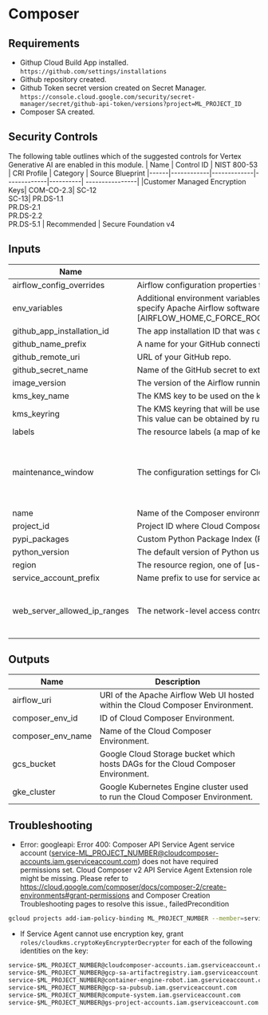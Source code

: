# Composer

## Requirements

- Githup Cloud Build App installed. `https://github.com/settings/installations`
- Github repository created.
- Github Token secret version created on Secret Manager. `https://console.cloud.google.com/security/secret-manager/secret/github-api-token/versions?project=ML_PROJECT_ID`
- Composer SA created.

## Security Controls

The following table outlines which of the suggested controls for Vertex Generative AI are enabled in this module.
| Name | Control ID | NIST 800-53 | CRI Profile | Category | Source Blueprint
|------|------------|-------------|-------------|----------| ----------------|
|Customer Managed Encryption Keys| COM-CO-2.3| SC-12 <br />SC-13| PR.DS-1.1 <br /> PR.DS-2.1 <br /> PR.DS-2.2 <br /> PR.DS-5.1 | Recommended | Secure Foundation v4

<!-- BEGINNING OF PRE-COMMIT-TERRAFORM DOCS HOOK -->
## Inputs

| Name | Description | Type | Default | Required |
|------|-------------|------|---------|:--------:|
| airflow\_config\_overrides | Airflow configuration properties to override. Property keys contain the section and property names, separated by a hyphen, for example "core-dags\_are\_paused\_at\_creation". | `map(string)` | `{}` | no |
| env\_variables | Additional environment variables to provide to the Apache Airflow scheduler, worker, and webserver processes. Environment variable names must match the regular expression [a-zA-Z\_][a-zA-Z0-9\_]*. They cannot specify Apache Airflow software configuration overrides (they cannot match the regular expression AIRFLOW\_\_[A-Z0-9\_]+\_\_[A-Z0-9\_]+), and they cannot match any of the following reserved names: [AIRFLOW\_HOME,C\_FORCE\_ROOT,CONTAINER\_NAME,DAGS\_FOLDER,GCP\_PROJECT,GCS\_BUCKET,GKE\_CLUSTER\_NAME,SQL\_DATABASE,SQL\_INSTANCE,SQL\_PASSWORD,SQL\_PROJECT,SQL\_REGION,SQL\_USER]. | `map(any)` | `{}` | no |
| github\_app\_installation\_id | The app installation ID that was created when installing Google Cloud Build in GitHub: https://github.com/apps/google-cloud-build. | `number` | n/a | yes |
| github\_name\_prefix | A name for your GitHub connection to Cloud Build. | `string` | `"github-modules"` | no |
| github\_remote\_uri | URL of your GitHub repo. | `string` | n/a | yes |
| github\_secret\_name | Name of the GitHub secret to extract GitHub token info. | `string` | `"github-api-token"` | no |
| image\_version | The version of the Airflow running in the Cloud Composer environment. | `string` | `"composer-2.5.2-airflow-2.6.3"` | no |
| kms\_key\_name | The KMS key to be used on the keyring, if not specified will use the default key created in 4-projects step" | `string` | `""` | no |
| kms\_keyring | The KMS keyring that will be used when selecting the KMS key, preferably this should be on the same region as the other resources and the same environment.<br>This value can be obtained by running "gcloud kms keyrings list --project=KMS\_PROJECT\_ID --location=REGION." | `string` | n/a | yes |
| labels | The resource labels (a map of key/value pairs) to be applied to the Cloud Composer. | `map(string)` | `{}` | no |
| maintenance\_window | The configuration settings for Cloud Composer maintenance window. | <pre>object({<br>    start_time = string<br>    end_time   = string<br>    recurrence = string<br>  })</pre> | <pre>{<br>  "end_time": "2021-01-01T13:00:00Z",<br>  "recurrence": "FREQ=WEEKLY;BYDAY=SU",<br>  "start_time": "2021-01-01T01:00:00Z"<br>}</pre> | no |
| name | Name of the Composer environment. | `string` | n/a | yes |
| project\_id | Project ID where Cloud Composer Environment is created. | `string` | n/a | yes |
| pypi\_packages | Custom Python Package Index (PyPI) packages to be installed in the environment. Keys refer to the lowercase package name (e.g. "numpy"). | `map(string)` | `{}` | no |
| python\_version | The default version of Python used to run the Airflow scheduler, worker, and webserver processes. | `string` | `"3"` | no |
| region | The resource region, one of [us-central1, us-east4]. | `string` | `"us-central1"` | no |
| service\_account\_prefix | Name prefix to use for service accounts. | `string` | `"sa"` | no |
| web\_server\_allowed\_ip\_ranges | The network-level access control policy for the Airflow web server. If unspecified, no network-level access restrictions will be applied. | <pre>list(object({<br>    value       = string<br>    description = string<br>  }))</pre> | `null` | no |

## Outputs

| Name | Description |
|------|-------------|
| airflow\_uri | URI of the Apache Airflow Web UI hosted within the Cloud Composer Environment. |
| composer\_env\_id | ID of Cloud Composer Environment. |
| composer\_env\_name | Name of the Cloud Composer Environment. |
| gcs\_bucket | Google Cloud Storage bucket which hosts DAGs for the Cloud Composer Environment. |
| gke\_cluster | Google Kubernetes Engine cluster used to run the Cloud Composer Environment. |

<!-- END OF PRE-COMMIT-TERRAFORM DOCS HOOK -->


## Troubleshooting

- Error: googleapi: Error 400: Composer API Service Agent service account (service-ML_PROJECT_NUMBER@cloudcomposer-accounts.iam.gserviceaccount.com) does not have required permissions set. Cloud Composer v2 API Service Agent Extension role might be missing. Please refer to https://cloud.google.com/composer/docs/composer-2/create-environments#grant-permissions and Composer Creation Troubleshooting pages to resolve this issue., failedPrecondition

```bash
gcloud projects add-iam-policy-binding ML_PROJECT_NUMBER --member=serviceAccount:service-ML_PROJECT_NUMBER@cloudcomposer-accounts.iam.gserviceaccount.com --role=roles/composer.ServiceAgentV2Ext
```

- If Service Agent cannot use encryption key, grant `roles/cloudkms.cryptoKeyEncrypterDecrypter` for each of the following identities on the key:

```txt
service-$ML_PROJECT_NUMBER@cloudcomposer-accounts.iam.gserviceaccount.com
service-$ML_PROJECT_NUMBER@gcp-sa-artifactregistry.iam.gserviceaccount.com
service-$ML_PROJECT_NUMBER@container-engine-robot.iam.gserviceaccount.com
service-$ML_PROJECT_NUMBER@gcp-sa-pubsub.iam.gserviceaccount.com
service-$ML_PROJECT_NUMBER@compute-system.iam.gserviceaccount.com
service-$ML_PROJECT_NUMBER@gs-project-accounts.iam.gserviceaccount.com
```
